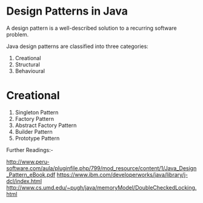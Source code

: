 # Design Patterns in Java


A design pattern is a well-described solution to a recurring software problem.

Java design patterns are classified into three categories:

1. Creational
2. Structural
3. Behavioural

# Creational

1. Singleton Pattern
2. Factory Pattern
3. Abstract Factory Pattern
4. Builder Pattern
5. Prototype Pattern


Further Readings:-

http://www.peru-software.com/aula/pluginfile.php/799/mod_resource/content/1/Java_Design_Pattern_eBook.pdf
https://www.ibm.com/developerworks/java/library/j-dcl/index.html
http://www.cs.umd.edu/~pugh/java/memoryModel/DoubleCheckedLocking.html



